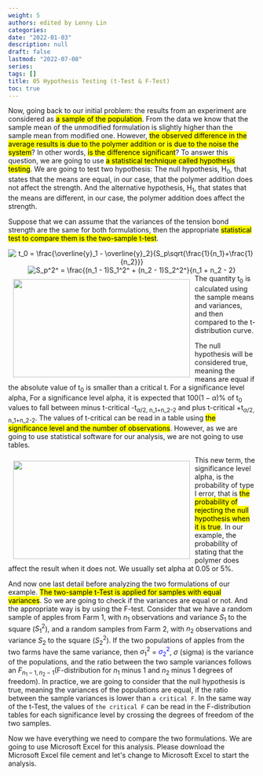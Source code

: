 ```yaml
---
weight: 5
authors: edited by Lenny Lin
categories: 
date: "2022-01-03"
description: null
draft: false
lastmod: "2022-07-08"
series: 
tags: []
title: 05 Hypothesis Testing (t-Test & F-Test)
toc: true
---
```





<!--more-->

Now, going back to our initial problem: the results from an experiment are considered as <mark>a sample of the population</mark>. From the data we know that the sample mean of the unmodified formulation is slightly higher than the sample mean from modified one. However, <mark>the observed difference in the average results is due to the polymer addition or is due to the noise the system</mark>? In other words, <mark>is the difference significant</mark>? To answer this question, we are going to use <mark>a statistical technique called hypothesis testing</mark>. We are going to test two hypothesis: The null hypothesis, H<sub>0</sub>, that states that the means are equal, in our case, that the polymer addition does not affect the strength. And the alternative hypothesis, H<sub>1</sub>, that states that the means are different, in our case, the polymer addition does affect the strength.   

Suppose that we can assume that the variances of the tension bond strength are the same for both formulations, then the appropriate <mark>statistical test to compare them is the two-sample t-test</mark>. 

<center><img src="https://latex.codecogs.com/svg.latex?\space t_0 = \frac{\overline{y}_1 - \overline{y}_2}{S_p\sqrt{\frac{1}{n_1}+\frac{1}{n_2}}}" title="t_0 = \frac{\overline{y}_1 - \overline{y}_2}{S_p\sqrt{\frac{1}{n_1}+\frac{1}{n_2}}}"/></center>
 
<center><img src="https://latex.codecogs.com/svg.latex?\space S_p^2^ = \frac{(n_1 - 1)S_1^2^ + (n_2 - 1)S_2^2^}{n_1 + n_2 - 2}" title="S_p^2^ = \frac{(n_1 - 1)S_1^2^ + (n_2 - 1)S_2^2^}{n_1 + n_2 - 2}"/></center>
<img width ="360" height= "200" src = "/docs/images/Screenshot 2022-07-08 204317.png" style ="float: left" HSPACE="10" VSPACE="10"/>
The quantity t<sub>0</sub> is calculated using the sample means and variances, and then compared to the t-distribution curve.   

The null hypothesis will be considered true, meaning the means are equal if the absolute value of t<sub>0</sub> is smaller than a critical t. For a significance level alpha, For a significance level alpha, it is expected that $100(1-\alpha)$\% of t<sub>0</sub> values to fall between minus t-critical -t<sub>$\alpha$/2, n_1+n_2-2</sub> and plus t-critical +t<sub>$\alpha$/2, n_1+n_2-2</sub>. The values of t-critical can be read in a table using <mark>the significance level and the number of observations</mark>. However, as we are going to use statistical software for our analysis, we are not going to use tables.   

<img width ="360" height= "200" src = "/docs/images/Screenshot 2022-07-08 211812.png" style ="float: left" HSPACE="10" VSPACE="10"/>
This new term, the significance level alpha, is the probability of type I error, that is <mark>the probability of rejecting the null hypothesis when it is true</mark>. In our example, the probability of stating that the polymer does affect the result when it does not. We usually set alpha at 0.05 or 5%.   

And now one last detail before analyzing the two formulations of our example. <mark>The two-sample t-Test is applied for samples with equal variances</mark>. So we are going to check if the variances are equal or not. And the appropriate way is by using the F-test. Consider that we have a random sample of apples from Farm 1, with $n_1$ observations and variance $S_1$ to the square ($S_1^2$), and a random samples from Farm 2, with $n_2$ observations and variance $S_2$ to the square ($S_2^2$). If the two populations of apples from the two farms have the same variance, then $\sigma_1^2$ = <font color = "blue">$\sigma_2^2$</font>, $\sigma$ (sigma) is the variance of the populations, and the ratio between the two sample variances follows an $F_{n_1-1, n_2-1}$(F-distribution for $n_1$ minus 1 and $n_2$ minus 1 degrees of freedom). In practice, we are going to consider that the null hypothesis is true, meaning the variances of the populations are equal, if the ratio between the sample variances is lower than `a critical F`. In the same way of the t-Test, the values of `the critical F` can be read in the F-distribution tables for each significance level by crossing the degrees of freedom of the two samples.   

Now we have everything we need to compare the two formulations. We are going to use Microsoft Excel for this analysis. Please download the Microsoft Excel file cement and let's change to Microsoft Excel to start the analysis.  

